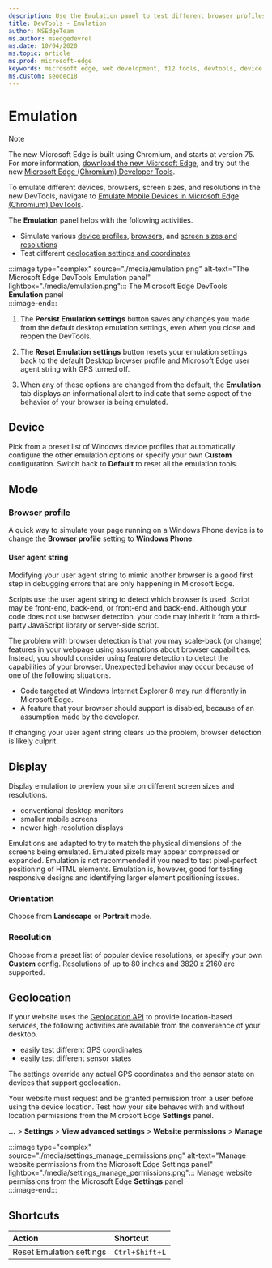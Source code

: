 ```yaml
---
description: Use the Emulation panel to test different browser profiles, screen sizes and resolutions, and GPS location coordinates
title: DevTools - Emulation
author: MSEdgeTeam
ms.author: msedgedevrel
ms.date: 10/04/2020
ms.topic: article
ms.prod: microsoft-edge
keywords: microsoft edge, web development, f12 tools, devtools, device emulation, responsive design, geolocation, resolution
ms.custom: seodec18
---
```

# Emulation  

> [!NOTE]
> The new Microsoft Edge is built using Chromium, and starts at version 75.  For more information, [download the new Microsoft Edge][MicrosoftNewEdge], and try out the new [Microsoft Edge (Chromium) Developer Tools][DevtoolsGuideChromium].  
> 
> To emulate different devices, browsers, screen sizes, and resolutions in the new DevTools, navigate to [Emulate Mobile Devices in Microsoft Edge \(Chromium\) DevTools][DevtoolsGuideChromiumDeviceMode].  

The **Emulation** panel helps with the following activities.    

*   Simulate various [device profiles](#device), [browsers](#browser-profile), and [screen sizes and resolutions](#display)  
*   Test different [geolocation settings and coordinates](#geolocation)  

:::image type="complex" source="./media/emulation.png" alt-text="The Microsoft Edge DevTools Emulation panel" lightbox="./media/emulation.png":::
   The Microsoft Edge DevTools **Emulation** panel  
:::image-end:::  

1.  The **Persist Emulation settings** button saves any changes you made from the default desktop emulation settings, even when you close and reopen the DevTools.  

1.  The **Reset Emulation settings** button resets your emulation settings back to the default Desktop browser profile and Microsoft Edge user agent string with GPS turned off.  

1.  When any of these options are changed from the default, the **Emulation** tab displays an informational alert to indicate that some aspect of the behavior of your browser is being emulated.  

## Device  

Pick from a preset list of Windows device profiles that automatically configure the other emulation options or specify your own **Custom** configuration.  Switch back to **Default** to reset all the emulation tools.  

## Mode  

### Browser profile  

A quick way to simulate your page running on a Windows Phone device is to change the **Browser profile** setting to **Windows Phone**.  

#### User agent string  

Modifying your user agent string to mimic another browser is a good first step in debugging errors that are only happening in Microsoft Edge.  

Scripts use the user agent string to detect which browser is used.  Script may be front-end, back-end, or front-end and back-end.  Although your code does not use browser detection, your code may inherit it from a third-party JavaScript library or server-side script.  

The problem with browser detection is that you may scale-back \(or change\) features in your webpage using assumptions about browser capabilities. Instead, you should consider using feature detection to detect the capabilities of your browser.  Unexpected behavior may occur because of one of the following situations.  

*   Code targeted at Windows Internet Explorer 8 may run differently in Microsoft Edge.  
*   A feature that your browser should support is disabled, because of an assumption made by the developer.  

If changing your user agent string clears up the problem, browser detection is likely culprit.  

## Display  

Display emulation to preview your site on different screen sizes and resolutions.  

*   conventional desktop monitors  
*   smaller mobile screens  
*   newer high-resolution displays  

Emulations are adapted to try to match the physical dimensions of the screens being emulated.  Emulated pixels may appear compressed or expanded. Emulation is not recommended if you need to test pixel-perfect positioning of HTML elements.  Emulation is, however, good for testing responsive designs and identifying larger element positioning issues.  

### Orientation  

Choose from **Landscape** or **Portrait** mode.  

### Resolution  

Choose from a preset list of popular device resolutions, or specify your own **Custom** config.  Resolutions of up to 80 inches and 3820 x 2160 are supported.  

## Geolocation  

If your website uses the [Geolocation API][MdnGeolocationUsing] to provide location-based services, the following activities are available from the convenience of your desktop.  

*   easily test different GPS coordinates  
*   easily test different sensor states  

The settings override any actual GPS coordinates and the sensor state on devices that support geolocation.  

Your website must request and be granted permission from a user before using the device location.  Test how your site behaves with and without location permissions from the Microsoft Edge **Settings** panel.  

**...** > **Settings** > **View advanced settings** > **Website permissions** > **Manage**  

:::image type="complex" source="./media/settings_manage_permissions.png" alt-text="Manage website permissions from the Microsoft Edge Settings panel" lightbox="./media/settings_manage_permissions.png":::
   Manage website permissions from the Microsoft Edge **Settings** panel  
:::image-end:::  

## Shortcuts

| Action  | Shortcut  |  
|:--- |:--- |  
| Reset Emulation settings | `Ctrl`+`Shift`+`L` |  

<!-- links -->  


[DevtoolsGuideChromium]: /microsoft-edge/devtools-guide-chromium "Microsoft Edge (Chromium) Developer Tools | Microsoft Docs"  
[DevtoolsGuideChromiumDeviceMode]: /microsoft-edge/devtools-guide-chromium/device-mode "Emulate mobile devices in Microsoft Edge DevTools | Microsoft Docs"  

[MicrosoftNewEdge]: https://www.microsoft.com/edge "Download New Microsoft Edge Browser"  

[MdnGeolocationUsing]: https://developer.mozilla.org/docs/Web/API/Geolocation/Using_geolocation "Geolocation API | MDN"  